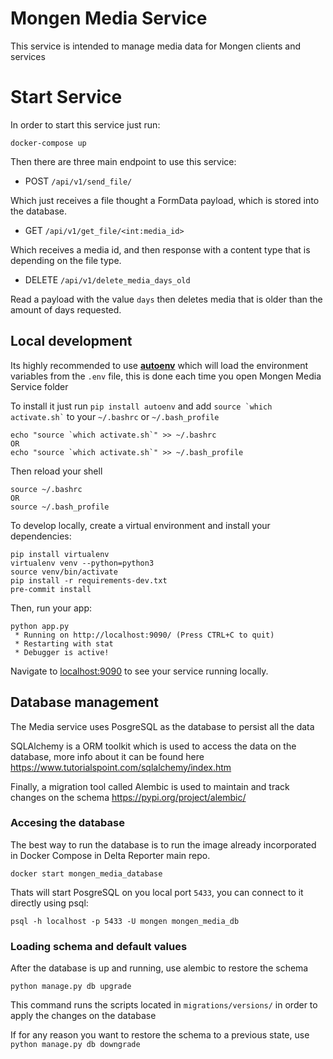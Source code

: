 

# Mongen Media Service

This service is intended to manage media data for Mongen clients and services

# Start Service

In order to start this service just run:

```
docker-compose up
```

Then there are three main endpoint to use this service:

- POST `/api/v1/send_file/`

Which just receives a file thought a FormData payload, which is stored into the database.

- GET `/api/v1/get_file/<int:media_id>`

Which receives a media id, and then response with a content type that is depending on the file type.

- DELETE `/api/v1/delete_media_days_old`

Read a payload with the value `days` then deletes media that is older than the amount of days requested.

## Local development

Its highly recommended to use **[autoenv](https://github.com/inishchith/autoenv)** which will load the environment variables from the `.env` file, 
this is done each time you open Mongen Media Service folder

To install it just run `pip install autoenv` and add `` source `which activate.sh` `` to your `~/.bashrc` or `~/.bash_profile`

```
echo "source `which activate.sh`" >> ~/.bashrc
OR
echo "source `which activate.sh`" >> ~/.bash_profile
```

Then reload your shell

```
source ~/.bashrc
OR
source ~/.bash_profile
```

To develop locally, create a virtual environment and install your dependencies:

```
pip install virtualenv
virtualenv venv --python=python3
source venv/bin/activate
pip install -r requirements-dev.txt
pre-commit install
```

Then, run your app:

```
python app.py
 * Running on http://localhost:9090/ (Press CTRL+C to quit)
 * Restarting with stat
 * Debugger is active!
```

Navigate to [localhost:9090](http://localhost:9090) to see your service running locally.

## Database management

The Media service uses PosgreSQL as the database to persist all the data

SQLAlchemy is a ORM toolkit which is used to access the data on the database, more info about it can be found here https://www.tutorialspoint.com/sqlalchemy/index.htm

Finally, a migration tool called Alembic is used to maintain and track changes on  the schema https://pypi.org/project/alembic/

### Accesing the database

The best way to run the database is to run the image already incorporated in Docker Compose in Delta Reporter main repo.

`docker start mongen_media_database`

Thats will start PosgreSQL on you local port `5433`, you can connect to it directly using psql:

`psql -h localhost -p 5433 -U mongen mongen_media_db`


### Loading schema and default values

After the database is up and running, use alembic to restore the schema

`python manage.py db upgrade`

This command runs the scripts located in `migrations/versions/` in order to apply the changes on the database

If for any reason you want to restore the schema to a previous state, use `python manage.py db downgrade`
